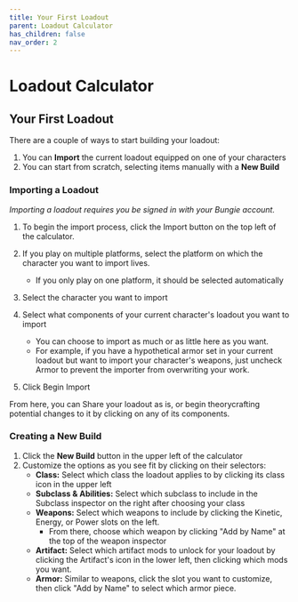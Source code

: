 ```yaml
---
title: Your First Loadout
parent: Loadout Calculator
has_children: false
nav_order: 2
---
```


# Loadout Calculator

## Your First Loadout

There are a couple of ways to start building your loadout:

1. You can **Import** the current loadout equipped on one of your characters
2. You can start from scratch, selecting items manually with a **New Build**

### Importing a Loadout

*Importing a loadout requires you be signed in with your Bungie account.*

1. To begin the import process, click the Import button on the top left of the calculator.

2. If you play on multiple platforms, select the platform on which the character you want to import lives.

	* If you only play on one platform, it should be selected automatically

3. Select the character you want to import
4. Select what components of your current character's loadout you want to import

	* You can choose to import as much or as little here as you want. 
	* For example, if you have a hypothetical armor set in your current loadout but want to import your character's weapons, just uncheck Armor to prevent the importer from overwriting your work.

5. Click Begin Import 

From here, you can Share your loadout as is, or begin theorycrafting potential changes to it by clicking on any of its components.

### Creating a New Build

1. Click the **New Build** button in the upper left of the calculator
2. Customize the options as you see fit by clicking on their selectors:
	* **Class:** Select which class the loadout applies to by clicking its class icon in the upper left
	* **Subclass & Abilities:** Select which subclass to include in the Subclass inspector on the right after choosing your class
	* **Weapons:** Select which weapons to include by clicking the Kinetic, Energy, or Power slots on the left.
		* From there, choose which weapon by clicking "Add by Name" at the top of the weapon inspector
	* **Artifact:** Select which artifact mods to unlock for your loadout by clicking the Artifact's icon in the lower left, then clicking which mods you want.
	* **Armor:** Similar to weapons, click the slot you want to customize, then click "Add by Name" to select which armor piece.